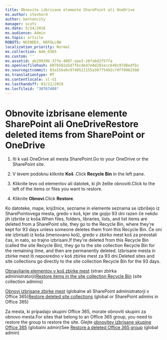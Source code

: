 ```yaml
---
title: Obnovite izbrisane elemente SharePoint ali OneDrive
ms.author: stevhord
author: bentoncity
manager: scotv
ms.date: 5/24/2018
ms.audience: Admin
ms.topic: article
ROBOTS: NOINDEX, NOFOLLOW
localization_priority: Normal
ms.collection: Adm_O365
ms.custom: ''
ms.assetid: ab29939b-37fe-4007-aae3-26fa6d2f57fa
ms.openlocfilehash: 6076582a5d7fbcde47e8d281ecc649c97d8edfbc
ms.sourcegitcommit: 03a156a9c9740521155a30775492c7dff0982588
ms.translationtype: MT
ms.contentlocale: sl-SI
ms.lasthandoff: 03/22/2019
ms.locfileid: "30767408"
---
```

# <a name="restore-deleted-items-from-sharepoint-or-onedrive"></a><span data-ttu-id="e5b3c-102">Obnovite izbrisane elemente SharePoint ali OneDrive</span><span class="sxs-lookup"><span data-stu-id="e5b3c-102">Restore deleted items from SharePoint or OneDrive</span></span>

1. <span data-ttu-id="e5b3c-103">Iti k vaš OneDrive ali mesta SharePoint.</span><span class="sxs-lookup"><span data-stu-id="e5b3c-103">Go to your OneDrive or the SharePoint site.</span></span>
    
2. <span data-ttu-id="e5b3c-104">V levem podoknu kliknite **Koš** .</span><span class="sxs-lookup"><span data-stu-id="e5b3c-104">Click **Recycle Bin** in the left pane.</span></span> 
    
3. <span data-ttu-id="e5b3c-105">Kliknite levo od elementov ali datotek, ki jih želite obnoviti.</span><span class="sxs-lookup"><span data-stu-id="e5b3c-105">Click to the left of the items or files you want to restore.</span></span>
    
4. <span data-ttu-id="e5b3c-106">Kliknite **Obnovi**.</span><span class="sxs-lookup"><span data-stu-id="e5b3c-106">Click **Restore**.</span></span> 
    
<span data-ttu-id="e5b3c-107">Ko datoteke, mape, knjižnice, sezname in elemente seznama se izbrišejo iz SharePointovega mesta, gredo v koš, kjer ste gojijo 93 dni razen če nekdo jih izbriše iz koša.</span><span class="sxs-lookup"><span data-stu-id="e5b3c-107">When files, folders, libraries, lists, and list items are deleted from a SharePoint site, they go to the Recycle Bin, where they're kept for 93 days unless someone deletes them from this Recycle Bin.</span></span> <span data-ttu-id="e5b3c-108">Če oni ste izbrisati iz koša (imenovano koš), gredo v zbirko mest koš za preostali čas, in nato, so trajno izbrisani.</span><span class="sxs-lookup"><span data-stu-id="e5b3c-108">If they're deleted from this Recycle Bin (called the site Recycle Bin), they go to the site collection Recycle Bin for the remaining time, and then are permanently deleted.</span></span> <span data-ttu-id="e5b3c-109">Izbrisane mesta in zbirke mest iti neposredno v koš zbirke mest za 93 dni.</span><span class="sxs-lookup"><span data-stu-id="e5b3c-109">Deleted sites and site collections go directly to the site collection Recycle Bin for the 93 days.</span></span>
  
<span data-ttu-id="e5b3c-110">[Obnavljanje elementov v koš zbirke mest](https://go.microsoft.com/fwlink/?linkid=867800) (stran zbirka administratorji)</span><span class="sxs-lookup"><span data-stu-id="e5b3c-110">[Restore items in the site collection Recycle Bin](https://go.microsoft.com/fwlink/?linkid=867800) (site collection admins)</span></span> 
  
<span data-ttu-id="e5b3c-111">[Obnovi izbrisane zbirke mest](https://go.microsoft.com/fwlink/?linkid=867660) (globalne ali SharePoint administratorji v Office 365)</span><span class="sxs-lookup"><span data-stu-id="e5b3c-111">[Restore deleted site collections](https://go.microsoft.com/fwlink/?linkid=867660) (global or SharePoint admins in Office 365)</span></span> 
  
<span data-ttu-id="e5b3c-112">Za mesta, ki pripadajo skupini Office 365, morate obnoviti skupini za obnovo mesta.</span><span class="sxs-lookup"><span data-stu-id="e5b3c-112">For sites that belong to an Office 365 group, you need to restore the group to restore the site.</span></span> <span data-ttu-id="e5b3c-113">Glejte [obnovitev izbrisane skupine Office 365](https://go.microsoft.com/fwlink/?linkid=867802) (globalni admin)</span><span class="sxs-lookup"><span data-stu-id="e5b3c-113">See [Restore a deleted Office 365 group](https://go.microsoft.com/fwlink/?linkid=867802) (global admin)</span></span> 
  


